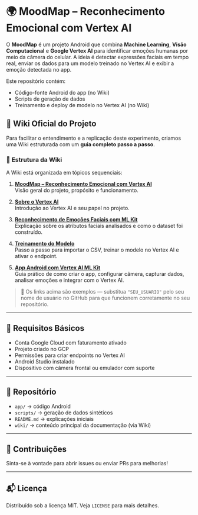 # 🌍 MoodMap – Reconhecimento Emocional com Vertex AI

O **MoodMap** é um projeto Android que combina **Machine Learning**, **Visão Computacional** e **Google Vertex AI** para identificar emoções humanas por meio da câmera do celular. A ideia é detectar expressões faciais em tempo real, enviar os dados para um modelo treinado no Vertex AI e exibir a emoção detectada no app.

Este repositório contém:
- Código-fonte Android do app (no Wiki)
- Scripts de geração de dados
- Treinamento e deploy de modelo no Vertex AI (no Wiki)

## 📖 Wiki Oficial do Projeto

Para facilitar o entendimento e a replicação deste experimento, criamos uma Wiki estruturada com um **guia completo passo a passo**.

### 🧭 Estrutura da Wiki

A Wiki está organizada em tópicos sequenciais:

1. **[MoodMap – Reconhecimento Emocional com Vertex AI](https://github.com/SEU_USUARIO/moodmap-vertex-ai/wiki/MoodMap-–-Reconhecimento-Emocional-com-Vertex-AI)**  
   Visão geral do projeto, propósito e funcionamento.

2. **[Sobre o Vertex AI](https://github.com/SEU_USUARIO/moodmap-vertex-ai/wiki/Sobre-o-Vertex-AI)**  
   Introdução ao Vertex AI e seu papel no projeto.

3. **[Reconhecimento de Emoções Faciais com ML Kit](https://github.com/SEU_USUARIO/moodmap-vertex-ai/wiki/Reconhecimento-de-Emoções-Faciais-com-ML-Kit)**  
   Explicação sobre os atributos faciais analisados e como o dataset foi construído.

4. **[Treinamento do Modelo](https://github.com/SEU_USUARIO/moodmap-vertex-ai/wiki/Treinamento-do-Modelo)**  
   Passo a passo para importar o CSV, treinar o modelo no Vertex AI e ativar o endpoint.

5. **[App Android com Vertex AI ML Kit](https://github.com/SEU_USUARIO/moodmap-vertex-ai/wiki/App-Android-com-Vertex-AI-ML-Kit)**  
   Guia prático de como criar o app, configurar câmera, capturar dados, analisar emoções e integrar com o Vertex AI.

> 📌 Os links acima são exemplos — substitua `"SEU_USUARIO"` pelo seu nome de usuário no GitHub para que funcionem corretamente no seu repositório.

---

## 🚀 Requisitos Básicos

- Conta Google Cloud com faturamento ativado
- Projeto criado no GCP
- Permissões para criar endpoints no Vertex AI
- Android Studio instalado
- Dispositivo com câmera frontal ou emulador com suporte

---

## 📂 Repositório

- `app/` → código Android
- `scripts/` → geração de dados sintéticos
- `README.md` → explicações iniciais
- `wiki/` → conteúdo principal da documentação (via Wiki)

---

## 🤝 Contribuições

Sinta-se à vontade para abrir issues ou enviar PRs para melhorias!

---

## 📬 Licença

Distribuído sob a licença MIT. Veja `LICENSE` para mais detalhes.
